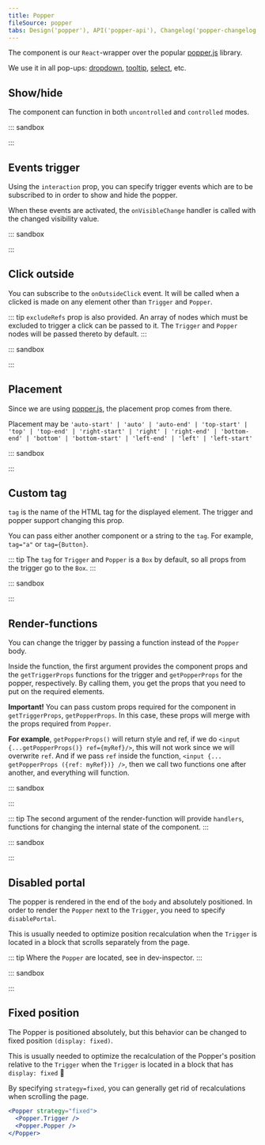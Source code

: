 ```yaml
---
title: Popper
fileSource: popper
tabs: Design('popper'), API('popper-api'), Changelog('popper-changelog')
---
```


The component is our `React`-wrapper over the popular [popper.js](https://popper.js.org/) library.

We use it in all pop-ups: [dropdown](/components/dropdown/dropdown), [tooltip](/components/tooltip/tooltip), [select](/components/select/select), etc.

## Show/hide

The component can function in both `uncontrolled` and `controlled` modes.

::: sandbox

<script lang="tsx">
import React, { useState } from 'react';
import Popper from '@semcore/ui/popper';
import { Flex } from '@semcore/ui/flex-box';

const style = { background: '#FFF', border: '1px solid black', padding: '10px' };

const Demo = () => {
  const [visible, setVisible] = useState(false);

  const toggleVisible = () => {
    setVisible(!visible);
  };

  return (
    <Flex justifyContent='space-between'>
      <Popper visible={visible} onVisibleChange={toggleVisible}>
        <Popper.Trigger style={style}>Controlled</Popper.Trigger>
        <Popper.Popper style={style}>Attached content</Popper.Popper>
      </Popper>

      <Popper>
        <Popper.Trigger style={style} ml='auto'>
          Uncontrolled
        </Popper.Trigger>
        <Popper.Popper style={style}>Attached content</Popper.Popper>
      </Popper>
    </Flex>
  );
};
</script>

:::

## Events trigger

Using the `interaction` prop, you can specify trigger events which are to be subscribed to in order to show and hide the popper.

When these events are activated, the `onVisibleChange` handler is called with the changed visibility value.

::: sandbox

<script lang="tsx">
import React from 'react';
import Popper from '@semcore/ui/popper';

const style = { background: '#FFF', border: '1px solid black', padding: '20px' };

const Demo = () => (
  <Popper interaction='hover'>
    <Popper.Trigger style={style}>Hover me pls</Popper.Trigger>
    <Popper.Popper style={style}>Attached content</Popper.Popper>
  </Popper>
);
</script>

:::

## Click outside

You can subscribe to the `onOutsideClick` event. It will be called when a clicked is made on any element other than `Trigger` and `Popper`.

::: tip
`excludeRefs` prop is also provided. An array of nodes which must be excluded to trigger a click can be passed to it. The `Trigger` and `Popper` nodes will be passed thereto by default.
:::

::: sandbox

<script lang="tsx">
import React from 'react';
import Popper from '@semcore/ui/popper';

const style = { background: '#FFF', border: '1px solid black', padding: '20px' };

const Demo = () => (
  <Popper
    onOutsideClick={() => {
      // cancel hide popper
      return false;
    }}
  >
    <Popper.Trigger style={style}>Click me pls</Popper.Trigger>
    <Popper.Popper style={style}>Attached content</Popper.Popper>
  </Popper>
);
</script>

:::

## Placement

Since we are using [popper.js](https://popper.js.org/), the placement prop comes from there.

Placement may be `'auto-start' | 'auto' | 'auto-end' | 'top-start' | 'top' | 'top-end' | 'right-start' | 'right' | 'right-end' | 'bottom-end' | 'bottom' | 'bottom-start' | 'left-end' | 'left' | 'left-start'`

::: sandbox

<script lang="tsx">
import React from 'react';
import { Box } from '@semcore/ui/flex-box';
import Popper from '@semcore/ui/popper';
import Button from '@semcore/ui/button';

const style = { background: '#FFF', border: '1px solid black', padding: '20px' };

const styleBox = {
  display: 'grid',
  gridTemplateRows: '1fr 1fr 1fr',
  gridTemplateColumns: '1fr 1fr 1fr',
  gridGap: '2vw',
  padding: '60px',
};

const Demo = () => (
  <Box style={styleBox}>
    <Popper placement='top-start' interaction='hover'>
      <Popper.Trigger w='100px' tag={Button}>
        TOP START
      </Popper.Trigger>
      <Popper.Popper style={style}>Attached content</Popper.Popper>
    </Popper>
    <Popper placement='top' interaction='hover'>
      <Popper.Trigger w='100px' tag={Button}>
        TOP
      </Popper.Trigger>
      <Popper.Popper style={style}>Attached content</Popper.Popper>
    </Popper>
    <Popper placement='top-end' interaction='hover'>
      <Popper.Trigger w='100px' tag={Button}>
        TOP END
      </Popper.Trigger>
      <Popper.Popper style={style}>Attached content</Popper.Popper>
    </Popper>

    <Popper placement='left-start' interaction='hover'>
      <Popper.Trigger w='100px' tag={Button}>
        LEFT START
      </Popper.Trigger>
      <Popper.Popper style={style}>Attached content</Popper.Popper>
    </Popper>
    <div />
    <Popper placement='right-start' interaction='hover'>
      <Popper.Trigger w='100px' tag={Button}>
        RIGHT START
      </Popper.Trigger>
      <Popper.Popper style={style}>Attached content</Popper.Popper>
    </Popper>

    <Popper placement='left' interaction='hover'>
      <Popper.Trigger w='100px' tag={Button}>
        LEFT
      </Popper.Trigger>
      <Popper.Popper style={style}>Attached content</Popper.Popper>
    </Popper>
    <div />
    <Popper placement='right' interaction='hover'>
      <Popper.Trigger w='100px' tag={Button}>
        RIGHT
      </Popper.Trigger>
      <Popper.Popper style={style}>Attached content</Popper.Popper>
    </Popper>

    <Popper placement='left-end' interaction='hover'>
      <Popper.Trigger w='100px' tag={Button}>
        LEFT END
      </Popper.Trigger>
      <Popper.Popper style={style}>Attached content</Popper.Popper>
    </Popper>
    <div />
    <Popper placement='right-end' interaction='hover'>
      <Popper.Trigger w='100px' tag={Button}>
        RIGHT END
      </Popper.Trigger>
      <Popper.Popper style={style}>Attached content</Popper.Popper>
    </Popper>

    <Popper placement='bottom-start' interaction='hover'>
      <Popper.Trigger w='100px' tag={Button}>
        BOTTOM START
      </Popper.Trigger>
      <Popper.Popper style={style}>Attached content</Popper.Popper>
    </Popper>
    <Popper placement='bottom' interaction='hover'>
      <Popper.Trigger w='100px' tag={Button}>
        BOTTOM
      </Popper.Trigger>
      <Popper.Popper style={style}>Attached content</Popper.Popper>
    </Popper>
    <Popper placement='bottom-end' interaction='hover'>
      <Popper.Trigger w='100px' tag={Button}>
        BOTTOM END
      </Popper.Trigger>
      <Popper.Popper style={style}>Attached content</Popper.Popper>
    </Popper>
  </Box>
);
</script>

:::

## Custom tag

`tag` is the name of the HTML tag for the displayed element. The trigger and popper support changing this prop.

You can pass either another component or a string to the `tag`. For example, `tag="a"` or `tag={Button}`.

::: tip
The `tag` for `Trigger` and `Popper` is a `Box` by default, so all props from the trigger go to the `Box`.
:::

::: sandbox

<script lang="tsx">
import React from 'react';
import Popper from '@semcore/ui/popper';
import Button from '@semcore/ui/button';
import HamburgerM from '@semcore/ui/icon/Hamburger/m';

const style = { background: '#FFF', border: '1px solid black', padding: '20px' };

const Demo = () => (
  <Popper>
    <Popper.Trigger tag={Button}>
      <Button.Addon>
        <HamburgerM />
      </Button.Addon>
    </Popper.Trigger>
    <Popper.Popper style={style}>Attached content</Popper.Popper>
  </Popper>
);
</script>

:::

## Render-functions

You can change the trigger by passing a function instead of the `Popper` body.

Inside the function, the first argument provides the component props and the `getTriggerProps` functions for the trigger and `getPopperProps` for the popper, respectively. By calling them, you get the props that you need to put on the required elements.

**Important!** You can pass custom props required for the component in `getTriggerProps`, `getPopperProps`. In this case, these props will merge with the props required from `Popper`.

**For example**, `getPopperProps()` will return style and ref, if we do `<input {...getPopperProps()} ref={myRef}/>`, this will not work since we will overwrite `ref`. And if we pass `ref` inside the function, `<input {... getPopperProps ({ref: myRef})} />`, then we call two functions one after another, and everything will function.

::: sandbox

<script lang="tsx">
import React from 'react';
import Popper from '@semcore/ui/popper';

const style = { background: '#FFF', border: '1px solid black', padding: '20px' };

const Demo = () => (
  <Popper interaction='focus'>
    {({ getTriggerProps }) => (
      <>
        <input {...getTriggerProps({ placeholder: 'My custom trigger' })} />
        <Popper.Popper style={style}>Attached content</Popper.Popper>
      </>
    )}
  </Popper>
);
</script>

:::

::: tip
The second argument of the render-function will provide `handlers`, functions for changing the internal state of the component.
:::

::: sandbox

<script lang="tsx">
import React from 'react';
import Button from '@semcore/ui/button';
import Popper from '@semcore/ui/popper';

const style = { background: '#FFF', border: '1px solid black', padding: '20px' };

const Demo = () => (
  <Popper>
    {(props, handlers) => {
      // function for managing the visibility state of Popper.Popper
      const { visible } = handlers;

      return (
        <>
          <Button onClick={() => visible(true)} mr={4}>
            Open popper
          </Button>
          <Popper.Trigger style={style}>Attach trigger</Popper.Trigger>
          <Popper.Popper style={style}>
            <p>Attached content</p>
            <Button onClick={() => visible(false)}>Close popper</Button>
          </Popper.Popper>
        </>
      );
    }}
  </Popper>
);
</script>

:::

## Disabled portal

The popper is rendered in the end of the `body` and absolutely positioned. In order to render the `Popper` next to the `Trigger`, you need to specify `disablePortal`.

This is usually needed to optimize position recalculation when the `Trigger` is located in a block that scrolls separately from the page.

::: tip
Where the `Popper` are located, see in dev-inspector.
:::

::: sandbox

<script lang="tsx">
import React from 'react';
import Popper from '@semcore/ui/popper';
import Button from '@semcore/ui/button';

const style = { background: '#FFF', border: '1px solid black', padding: '20px' };

const Demo = () => (
  <>
    <Popper disablePortal>
      <Popper.Trigger tag={Button} mr={8}>
        disablePortal=true
      </Popper.Trigger>
      <Popper.Popper style={style}>disablePortal=true</Popper.Popper>
    </Popper>
    <Popper>
      <Popper.Trigger tag={Button}>disablePortal=false</Popper.Trigger>
      <Popper.Popper style={style}>disablePortal=false</Popper.Popper>
    </Popper>
  </>
);
</script>

:::

## Fixed position

The Popper is positioned absolutely, but this behavior can be changed to fixed position `(display: fixed)`.

This is usually needed to optimize the recalculation of the Popper's position relative to the `Trigger` when the `Trigger` is located in a block that has `display: fixed` 🤯

By specifying `strategy=fixed`, you can generally get rid of recalculations when scrolling the page.

```jsx
<Popper strategy="fixed">
  <Popper.Trigger />
  <Popper.Popper />
</Popper>
```

